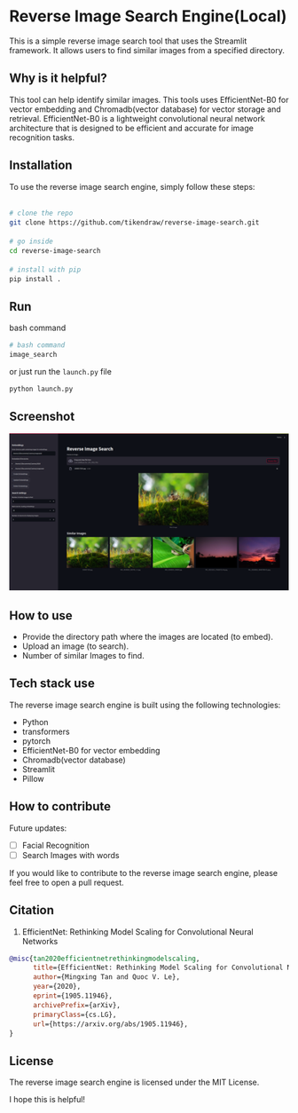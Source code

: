 # Reverse Image Search Engine(Local)
This is a simple reverse image search tool that uses the Streamlit framework. It allows users to find similar images from a specified directory.

## Why is it helpful?
This tool can help identify similar images. This tools uses EfficientNet-B0 for vector embedding and Chromadb(vector database) for vector storage and retrieval. EfficientNet-B0 is a lightweight convolutional neural network architecture that is designed to be efficient and accurate for image recognition tasks. 

## Installation
To use the reverse image search engine, simply follow these steps:

```bash

# clone the repo
git clone https://github.com/tikendraw/reverse-image-search.git

# go inside
cd reverse-image-search

# install with pip
pip install . 

```

## Run

bash command
```bash
# bash command 
image_search
```
or just run the `launch.py` file
```bash
python launch.py
```


## Screenshot
<img src="./static/rev-image-search.jpg">

## How to use
* Provide the directory path where the images are located (to embed). 
* Upload an image (to search).
* Number of similar Images to find. 


## Tech stack use
The reverse image search engine is built using the following technologies:

* Python
* transformers 
* pytorch 
* EfficientNet-B0 for vector embedding
* Chromadb(vector database)
* Streamlit
* Pillow


## How to contribute
Future updates:

- [ ] Facial Recognition
- [ ] Search Images with words

If you would like to contribute to the reverse image search engine, please feel free to open a pull request.


## Citation
1. EfficientNet: Rethinking Model Scaling for Convolutional Neural Networks


```bibtex
@misc{tan2020efficientnetrethinkingmodelscaling,
      title={EfficientNet: Rethinking Model Scaling for Convolutional Neural Networks}, 
      author={Mingxing Tan and Quoc V. Le},
      year={2020},
      eprint={1905.11946},
      archivePrefix={arXiv},
      primaryClass={cs.LG},
      url={https://arxiv.org/abs/1905.11946}, 
}
```


## License
The reverse image search engine is licensed under the MIT License.

I hope this is helpful!


